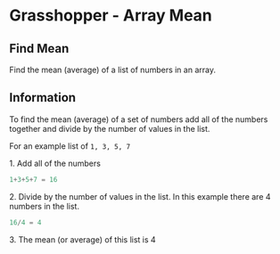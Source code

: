 # Grasshopper - Array Mean

## Find Mean

Find the mean (average) of a list of numbers in an array.

## Information

To find the mean (average) of a set of numbers add all of the numbers together and divide by the number of values in the
list.

For an example list of `1, 3, 5, 7`

<span>1.</span> Add all of the numbers

```java
1+3+5+7 = 16
```

<span>2.</span> Divide by the number of values in the list. In this example there are 4 numbers in the list.

```java
16/4 = 4
```

<span>3.</span> The mean (or average) of this list is 4

